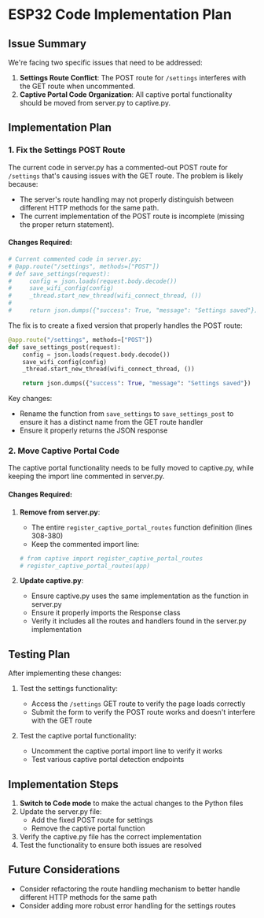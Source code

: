 # ESP32 Code Implementation Plan

## Issue Summary

We're facing two specific issues that need to be addressed:

1. **Settings Route Conflict**: The POST route for `/settings` interferes with the GET route when uncommented.
2. **Captive Portal Code Organization**: All captive portal functionality should be moved from server.py to captive.py.

## Implementation Plan

### 1. Fix the Settings POST Route

The current code in server.py has a commented-out POST route for `/settings` that's causing issues with the GET route. The problem is likely because:

- The server's route handling may not properly distinguish between different HTTP methods for the same path.
- The current implementation of the POST route is incomplete (missing the proper return statement).

#### Changes Required:

```python
# Current commented code in server.py:
# @app.route("/settings", methods=["POST"])
# def save_settings(request):
#     config = json.loads(request.body.decode())
#     save_wifi_config(config)
#     _thread.start_new_thread(wifi_connect_thread, ())
#
#     return json.dumps({"success": True, "message": "Settings saved"})
```

The fix is to create a fixed version that properly handles the POST route:

```python
@app.route("/settings", methods=["POST"])
def save_settings_post(request):
    config = json.loads(request.body.decode())
    save_wifi_config(config)
    _thread.start_new_thread(wifi_connect_thread, ())

    return json.dumps({"success": True, "message": "Settings saved"})
```

Key changes:

- Rename the function from `save_settings` to `save_settings_post` to ensure it has a distinct name from the GET route handler
- Ensure it properly returns the JSON response

### 2. Move Captive Portal Code

The captive portal functionality needs to be fully moved to captive.py, while keeping the import line commented in server.py.

#### Changes Required:

1. **Remove from server.py**:

   - The entire `register_captive_portal_routes` function definition (lines 308-380)
   - Keep the commented import line:

   ```python
   # from captive import register_captive_portal_routes
   # register_captive_portal_routes(app)
   ```

2. **Update captive.py**:
   - Ensure captive.py uses the same implementation as the function in server.py
   - Ensure it properly imports the Response class
   - Verify it includes all the routes and handlers found in the server.py implementation

## Testing Plan

After implementing these changes:

1. Test the settings functionality:

   - Access the `/settings` GET route to verify the page loads correctly
   - Submit the form to verify the POST route works and doesn't interfere with the GET route

2. Test the captive portal functionality:
   - Uncomment the captive portal import line to verify it works
   - Test various captive portal detection endpoints

## Implementation Steps

1. **Switch to Code mode** to make the actual changes to the Python files
2. Update the server.py file:
   - Add the fixed POST route for settings
   - Remove the captive portal function
3. Verify the captive.py file has the correct implementation
4. Test the functionality to ensure both issues are resolved

## Future Considerations

- Consider refactoring the route handling mechanism to better handle different HTTP methods for the same path
- Consider adding more robust error handling for the settings routes

